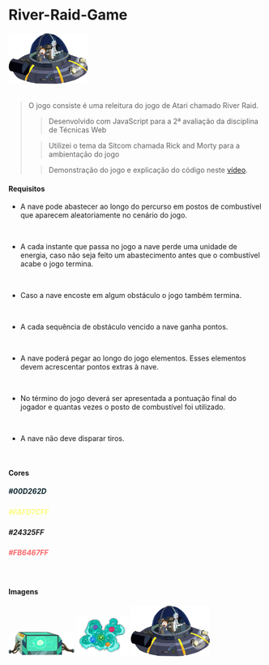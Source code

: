 # River-Raid-Game

<img src="/imgs/nave.png" alt="" style="height:100px;">
<br>
<br>

> O jogo consiste é uma releitura do jogo de Atari chamado River Raid.
>
>>Desenvolvido com JavaScript para a 2ª avaliação da disciplina de Técnicas Web
>
>>Utilizei o tema da Sitcom chamada Rick and Morty para a ambientação do jogo
>
>> Demonstração do jogo e explicação do código neste [vídeo](https://www.youtube.com/watch?v=WS7-mZaaYVk).



#### Requisitos 
- A nave pode abastecer ao longo do percurso em postos de combustível que aparecem aleatoriamente no cenário do jogo.
<br>

- A cada instante que passa no jogo a nave perde uma unidade de energia, caso não seja feito um abastecimento antes que o combustível acabe o jogo termina.
<br>

- Caso a nave encoste em algum obstáculo o jogo também termina.
<br>

- A cada sequência de obstáculo vencido a nave ganha pontos.
<br>

- A nave poderá pegar ao longo do jogo elementos. Esses elementos devem acrescentar pontos extras à nave.
<br>

- No término do jogo deverá ser apresentada a pontuação final do jogador e quantas vezes o posto de combustível foi utilizado.
<br>

- A nave não deve disparar tiros.
<br>


#### Cores
<h5 style="color: #0D262D;">#00D262D</h5>
<h5 style="color: #FAFD7CFF;">#FAFD7CFF</h5>
<h5 style="color: #24325FF;">#24325FF</h5>
<h5 style="color: #FB6467FF;">#FB6467FF</h5>


<br>

####  Imagens
<img src="/imgs/miniverso.png" alt="" style="height:50px;">
<img src="/imgs/lunático.png" alt="" style="height:80px;">
<img src="/imgs/nave.png" alt="" style="height:100px;">
